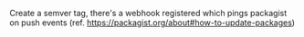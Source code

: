 Create a semver tag, there's a webhook registered which pings packagist on push events (ref. https://packagist.org/about#how-to-update-packages)